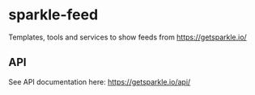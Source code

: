 # sparkle-feed
Templates, tools and services to show feeds from https://getsparkle.io/

## API
See API documentation here: https://getsparkle.io/api/
